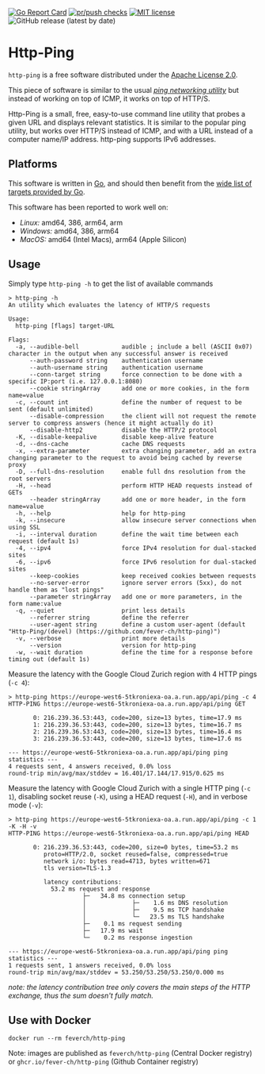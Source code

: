 [![Go Report Card](https://goreportcard.com/badge/github.com/fever-ch/http-ping)](https://goreportcard.com/report/github.com/fever-ch/http-ping)
[![pr/push checks](https://github.com/fever-ch/http-ping/actions/workflows/continuous-integration.yml/badge.svg)](https://github.com/fever-ch/http-ping/actions/workflows/continuous-integration.yml)
[![MIT license](https://img.shields.io/badge/license-Apache-brightgreen.svg)](https://opensource.org/licenses/Apache-2.0)
![GitHub release (latest by date)](https://img.shields.io/github/v/release/fever-ch/http-ping)

# Http-Ping

`http-ping` is a free software distributed under the [Apache License 2.0](LICENSE).

This piece of software is similar to the usual [_ping networking utility_](https://en.wikipedia.org/wiki/Ping_(networking_utility)) but instead of working on top of ICMP, it works on top of
HTTP/S.

Http-Ping is a small, free, easy-to-use command line utility that probes a given URL and displays relevant statistics. It is similar to the popular ping utility, but works over HTTP/S instead of ICMP, and with a URL instead of a computer name/IP address. http-ping supports IPv6 addresses.

## Platforms

This software is written in [Go](https://go.dev), and should then benefit from the [wide list of targets provided by Go](https://go.dev/doc/install/source#environment).

This software has been reported to work well on:
- *Linux:* amd64, 386, arm64, arm
- *Windows:* amd64, 386, arm64
- *MacOS:* amd64 (Intel Macs), arm64 (Apple Silicon)

## Usage

Simply type `http-ping -h` to get the list of available commands

```
> http-ping -h
An utility which evaluates the latency of HTTP/S requests

Usage:
  http-ping [flags] target-URL

Flags:
  -a, --audible-bell            audible ; include a bell (ASCII 0x07) character in the output when any successful answer is received
      --auth-password string    authentication username
      --auth-username string    authentication username
      --conn-target string      force connection to be done with a specific IP:port (i.e. 127.0.0.1:8080)
      --cookie stringArray      add one or more cookies, in the form name=value
  -c, --count int               define the number of request to be sent (default unlimited)
      --disable-compression     the client will not request the remote server to compress answers (hence it might actually do it)
      --disable-http2           disable the HTTP/2 protocol
  -K, --disable-keepalive       disable keep-alive feature
  -d, --dns-cache               cache DNS requests
  -x, --extra-parameter         extra changing parameter, add an extra changing parameter to the request to avoid being cached by reverse proxy
  -D, --full-dns-resolution     enable full dns resolution from the root servers
  -H, --head                    perform HTTP HEAD requests instead of GETs
      --header stringArray      add one or more header, in the form name=value
  -h, --help                    help for http-ping
  -k, --insecure                allow insecure server connections when using SSL
  -i, --interval duration       define the wait time between each request (default 1s)
  -4, --ipv4                    force IPv4 resolution for dual-stacked sites
  -6, --ipv6                    force IPv6 resolution for dual-stacked sites
      --keep-cookies            keep received cookies between requests
      --no-server-error         ignore server errors (5xx), do not handle them as "lost pings"
      --parameter stringArray   add one or more parameters, in the form name:value
  -q, --quiet                   print less details
      --referrer string         define the referrer
      --user-agent string       define a custom user-agent (default "Http-Ping/(devel) (https://github.com/fever-ch/http-ping)")
  -v, --verbose                 print more details
      --version                 version for http-ping
  -w, --wait duration           define the time for a response before timing out (default 1s)
```
Measure the latency with the Google Cloud Zurich region with 4 HTTP pings (`-c 4`):
```
> http-ping https://europe-west6-5tkroniexa-oa.a.run.app/api/ping -c 4
HTTP-PING https://europe-west6-5tkroniexa-oa.a.run.app/api/ping GET

       0: 216.239.36.53:443, code=200, size=13 bytes, time=17.9 ms
       1: 216.239.36.53:443, code=200, size=13 bytes, time=16.7 ms
       2: 216.239.36.53:443, code=200, size=13 bytes, time=16.4 ms
       3: 216.239.36.53:443, code=200, size=13 bytes, time=17.6 ms

--- https://europe-west6-5tkroniexa-oa.a.run.app/api/ping ping statistics ---
4 requests sent, 4 answers received, 0.0% loss
round-trip min/avg/max/stddev = 16.401/17.144/17.915/0.625 ms
```

Measure the latency with Google Cloud Zurich with a single HTTP ping (`-c 1`), disabling socket reuse (`-K`), using a HEAD request (`-H`), and in verbose mode (`-v`):
```
> http-ping https://europe-west6-5tkroniexa-oa.a.run.app/api/ping -c 1 -K -H -v
HTTP-PING https://europe-west6-5tkroniexa-oa.a.run.app/api/ping HEAD

       0: 216.239.36.53:443, code=200, size=0 bytes, time=53.2 ms
          proto=HTTP/2.0, socket reused=false, compressed=true
          network i/o: bytes read=4713, bytes written=671
          tls version=TLS-1.3

          latency contributions:
            53.2 ms request and response
                     ├─   34.8 ms connection setup
                     │             ├─    1.6 ms DNS resolution
                     │             ├─    9.5 ms TCP handshake
                     │             └─   23.5 ms TLS handshake
                     ├─    0.1 ms request sending
                     ├─   17.9 ms wait
                     └─    0.2 ms response ingestion

--- https://europe-west6-5tkroniexa-oa.a.run.app/api/ping ping statistics ---
1 requests sent, 1 answers received, 0.0% loss
round-trip min/avg/max/stddev = 53.250/53.250/53.250/0.000 ms
```
_note: the latency contribution tree only covers the main steps of the HTTP exchange, thus the sum doesn't fully match._
## Use with Docker
```shell
docker run --rm feverch/http-ping
```

Note: images are published as `feverch/http-ping` (Central Docker registry) or `ghcr.io/fever-ch/http-ping` (Github Container registry)